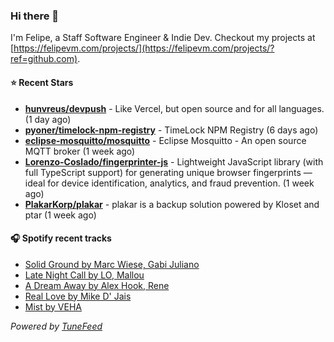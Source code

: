 ### Hi there 👋

I'm Felipe, a Staff Software Engineer & Indie Dev. Checkout my projects at [https://felipevm.com/projects/](https://felipevm.com/projects/?ref=github.com).

#### ⭐ Recent Stars
- **[hunvreus/devpush](https://github.com/hunvreus/devpush)** - Like Vercel, but open source and for all languages. (1 day ago)
- **[pyoner/timelock-npm-registry](https://github.com/pyoner/timelock-npm-registry)** - TimeLock NPM Registry (6 days ago)
- **[eclipse-mosquitto/mosquitto](https://github.com/eclipse-mosquitto/mosquitto)** - Eclipse Mosquitto - An open source MQTT broker (1 week ago)
- **[Lorenzo-Coslado/fingerprinter-js](https://github.com/Lorenzo-Coslado/fingerprinter-js)** - Lightweight JavaScript library (with full TypeScript support) for generating unique browser fingerprints — ideal for device identification, analytics, and fraud prevention. (1 week ago)
- **[PlakarKorp/plakar](https://github.com/PlakarKorp/plakar)** - plakar is a backup solution powered by Kloset and ptar (1 week ago)

#### 🎧 Spotify recent tracks
- [Solid Ground by Marc Wiese, Gabi Juliano](https://open.spotify.com/track/5uF3feCtXIELkY396WUg5e)
- [Late Night Call by LO, Mallou](https://open.spotify.com/track/3b8wbDV1X8vsdO4Ai5abTh)
- [A Dream Away by Alex Hook, Rene](https://open.spotify.com/track/10gNgF9MTkznd8STDOZgVh)
- [Real Love by Mike D&#39; Jais](https://open.spotify.com/track/1fb8PXyD9PfOE54BYmtmCe)
- [Mist by VEHA](https://open.spotify.com/track/4reU8aYwYfUVZG04YTXnHh)

_Powered by [TuneFeed](https://tunefeed.app?ref=github.com)_
